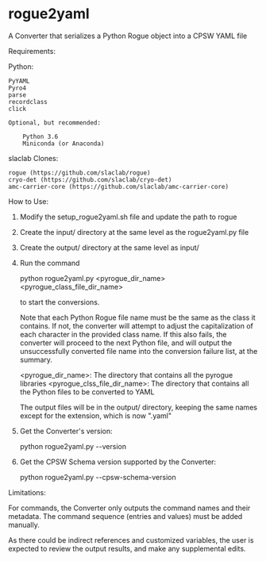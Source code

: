 # rogue2yaml
A Converter that serializes a Python Rogue object into a CPSW YAML file

Requirements:

Python:

    PyYAML
    Pyro4
    parse
    recordclass
    click

    Optional, but recommended:

        Python 3.6
        Miniconda (or Anaconda)

slaclab Clones:

    rogue (https://github.com/slaclab/rogue)
    cryo-det (https://github.com/slaclab/cryo-det)
    amc-carrier-core (https://github.com/slaclab/amc-carrier-core)


How to Use:

1. Modify the setup_rogue2yaml.sh file and update the path to rogue
2. Create the input/ directory at the same level as the rogue2yaml.py file
3. Create the output/ directory at the same level as input/
4. Run the command

    python rogue2yaml.py <pyrogue_dir_name> <pyrogue_class_file_dir_name>

   to start the conversions.
   
   Note that each Python Rogue file name must be the same as the class it contains. If not, the converter will attempt
   to adjust the capitalization of each character in the provided class name. If this also fails, the converter will
   proceed to the next Python file, and will output the unsuccessfully converted file name into the conversion failure
   list, at the summary.
   
   <pyrogue_dir_name>: The directory that contains all the pyrogue libraries
   <pyrogue_clss_file_dir_name>: The directory that contains all the Python files to be converted to YAML
   
   The output files will be in the output/ directory, keeping the same names except for the extension, which is now 
   ".yaml" 
 
   
5. Get the Converter's version:

    python rogue2yaml.py --version

6. Get the CPSW Schema version supported by the Converter:

    python rogue2yaml.py --cpsw-schema-version


Limitations:

For commands, the Converter only outputs the command names and their metadata. The command sequence (entries and
values) must be added manually.

As there could be indirect references and customized variables, the user is expected to review the output results,
and make any supplemental edits.
